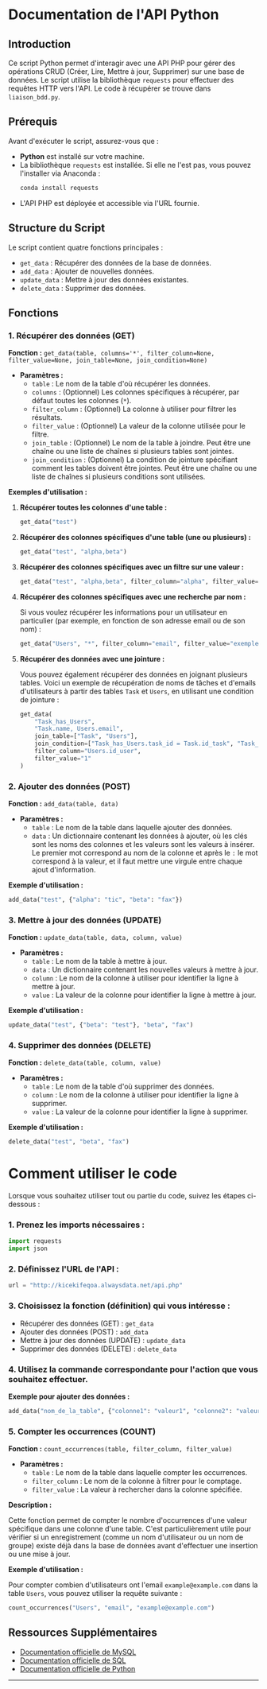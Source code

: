 # Documentation de l'API Python

## Introduction

Ce script Python permet d'interagir avec une API PHP pour gérer des opérations CRUD (Créer, Lire, Mettre à jour, Supprimer) sur une base de données. Le script utilise la bibliothèque `requests` pour effectuer des requêtes HTTP vers l'API. Le code à récupérer se trouve dans `liaison_bdd.py`.

## Prérequis

Avant d'exécuter le script, assurez-vous que :

- **Python** est installé sur votre machine.
- La bibliothèque `requests` est installée. Si elle ne l'est pas, vous pouvez l'installer via Anaconda :
  ```sh
  conda install requests
  ```
- L'API PHP est déployée et accessible via l'URL fournie.

## Structure du Script

Le script contient quatre fonctions principales :

- `get_data` : Récupérer des données de la base de données.
- `add_data` : Ajouter de nouvelles données.
- `update_data` : Mettre à jour des données existantes.
- `delete_data` : Supprimer des données.

## Fonctions

### 1. Récupérer des données (GET)

**Fonction :** `get_data(table, columns='*', filter_column=None, filter_value=None, join_table=None, join_condition=None)`

- **Paramètres :**
  - `table` : Le nom de la table d'où récupérer les données.
  - `columns` : (Optionnel) Les colonnes spécifiques à récupérer, par défaut toutes les colonnes (`*`).
  - `filter_column` : (Optionnel) La colonne à utiliser pour filtrer les résultats.
  - `filter_value` : (Optionnel) La valeur de la colonne utilisée pour le filtre.
  - `join_table` : (Optionnel) Le nom de la table à joindre. Peut être une chaîne ou une liste de chaînes si plusieurs tables sont jointes.
  - `join_condition` : (Optionnel) La condition de jointure spécifiant comment les tables doivent être jointes. Peut être une chaîne ou une liste de chaînes si plusieurs conditions sont utilisées.

**Exemples d'utilisation :**

1. **Récupérer toutes les colonnes d'une table :**

    ```python
    get_data("test")
    ```

2. **Récupérer des colonnes spécifiques d'une table (une ou plusieurs) :**

    ```python
    get_data("test", "alpha,beta")
    ```

3. **Récupérer des colonnes spécifiques avec un filtre sur une valeur :**

    ```python
    get_data("test", "alpha,beta", filter_column="alpha", filter_value="tic")
    ```

4. **Récupérer des colonnes spécifiques avec une recherche par nom :**

    Si vous voulez récupérer les informations pour un utilisateur en particulier (par exemple, en fonction de son adresse email ou de son nom) :

    ```python
    get_data("Users", "*", filter_column="email", filter_value="exemple@domaine.com")
    ```

5. **Récupérer des données avec une jointure :**

    Vous pouvez également récupérer des données en joignant plusieurs tables. Voici un exemple de récupération de noms de tâches et d'emails d'utilisateurs à partir des tables `Task` et `Users`, en utilisant une condition de jointure :

    ```python
    get_data(
        "Task_has_Users",
        "Task.name, Users.email",
        join_table=["Task", "Users"],
        join_condition=["Task_has_Users.task_id = Task.id_task", "Task_has_Users.user_id = Users.id_user"],
        filter_column="Users.id_user",
        filter_value="1"
    )
    ```
    
### 2. Ajouter des données (POST)

**Fonction :** `add_data(table, data)`

- **Paramètres :**
  - `table` : Le nom de la table dans laquelle ajouter des données.
  - `data` : Un dictionnaire contenant les données à ajouter, où les clés sont les noms des colonnes et les valeurs sont les valeurs à insérer. Le premier mot correspond au nom de la colonne et après le `:` le mot correspond à la valeur, et il faut mettre une virgule entre chaque ajout d'information.

**Exemple d'utilisation :**

```python
add_data("test", {"alpha": "tic", "beta": "fax"})
```

### 3. Mettre à jour des données (UPDATE)

**Fonction :** `update_data(table, data, column, value)`

- **Paramètres :**
  - `table` : Le nom de la table à mettre à jour.
  - `data` : Un dictionnaire contenant les nouvelles valeurs à mettre à jour.
  - `column` : Le nom de la colonne à utiliser pour identifier la ligne à mettre à jour.
  - `value` : La valeur de la colonne pour identifier la ligne à mettre à jour.

**Exemple d'utilisation :**

```python
update_data("test", {"beta": "test"}, "beta", "fax")
```

### 4. Supprimer des données (DELETE)

**Fonction :** `delete_data(table, column, value)`

- **Paramètres :**
  - `table` : Le nom de la table d'où supprimer des données.
  - `column` : Le nom de la colonne à utiliser pour identifier la ligne à supprimer.
  - `value` : La valeur de la colonne pour identifier la ligne à supprimer.

**Exemple d'utilisation :**

```python
delete_data("test", "beta", "fax")
```

# Comment utiliser le code

Lorsque vous souhaitez utiliser tout ou partie du code, suivez les étapes ci-dessous :

### 1. Prenez les imports nécessaires :

```python
import requests
import json
```

### 2. Définissez l'URL de l'API :

```python
url = "http://kicekifeqoa.alwaysdata.net/api.php"
```

### 3. Choisissez la fonction (définition) qui vous intéresse :

- Récupérer des données (GET) : `get_data`
- Ajouter des données (POST) : `add_data`
- Mettre à jour des données (UPDATE) : `update_data`
- Supprimer des données (DELETE) : `delete_data`

### 4. Utilisez la commande correspondante pour l'action que vous souhaitez effectuer.

**Exemple pour ajouter des données :**

```python
add_data("nom_de_la_table", {"colonne1": "valeur1", "colonne2": "valeur2"})
```

### 5. Compter les occurrences (COUNT)

**Fonction :** `count_occurrences(table, filter_column, filter_value)`

- **Paramètres :**
  - `table` : Le nom de la table dans laquelle compter les occurrences.
  - `filter_column` : Le nom de la colonne à filtrer pour le comptage.
  - `filter_value` : La valeur à rechercher dans la colonne spécifiée.

**Description :**

Cette fonction permet de compter le nombre d'occurrences d'une valeur spécifique dans une colonne d'une table. C'est particulièrement utile pour vérifier si un enregistrement (comme un nom d'utilisateur ou un nom de groupe) existe déjà dans la base de données avant d'effectuer une insertion ou une mise à jour.

**Exemple d'utilisation :**

Pour compter combien d'utilisateurs ont l'email `example@example.com` dans la table `Users`, vous pouvez utiliser la requête suivante :

```python
count_occurrences("Users", "email", "example@example.com")
```

## Ressources Supplémentaires

- [Documentation officielle de MySQL](https://dev.mysql.com/doc/)
- [Documentation officielle de SQL](https://www.w3schools.com/sql/)
- [Documentation officielle de Python](https://docs.python.org/3/)

---

